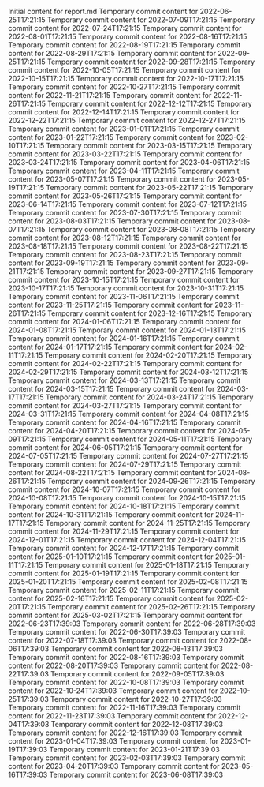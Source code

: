 Initial content for report.md
Temporary commit content for 2022-06-25T17:21:15
Temporary commit content for 2022-07-09T17:21:15
Temporary commit content for 2022-07-24T17:21:15
Temporary commit content for 2022-08-01T17:21:15
Temporary commit content for 2022-08-16T17:21:15
Temporary commit content for 2022-08-19T17:21:15
Temporary commit content for 2022-08-29T17:21:15
Temporary commit content for 2022-09-25T17:21:15
Temporary commit content for 2022-09-28T17:21:15
Temporary commit content for 2022-10-05T17:21:15
Temporary commit content for 2022-10-15T17:21:15
Temporary commit content for 2022-10-17T17:21:15
Temporary commit content for 2022-10-27T17:21:15
Temporary commit content for 2022-11-21T17:21:15
Temporary commit content for 2022-11-26T17:21:15
Temporary commit content for 2022-12-12T17:21:15
Temporary commit content for 2022-12-14T17:21:15
Temporary commit content for 2022-12-22T17:21:15
Temporary commit content for 2022-12-27T17:21:15
Temporary commit content for 2023-01-01T17:21:15
Temporary commit content for 2023-01-22T17:21:15
Temporary commit content for 2023-02-10T17:21:15
Temporary commit content for 2023-03-15T17:21:15
Temporary commit content for 2023-03-22T17:21:15
Temporary commit content for 2023-03-24T17:21:15
Temporary commit content for 2023-04-06T17:21:15
Temporary commit content for 2023-04-11T17:21:15
Temporary commit content for 2023-05-07T17:21:15
Temporary commit content for 2023-05-19T17:21:15
Temporary commit content for 2023-05-22T17:21:15
Temporary commit content for 2023-05-26T17:21:15
Temporary commit content for 2023-06-14T17:21:15
Temporary commit content for 2023-07-12T17:21:15
Temporary commit content for 2023-07-30T17:21:15
Temporary commit content for 2023-08-03T17:21:15
Temporary commit content for 2023-08-07T17:21:15
Temporary commit content for 2023-08-08T17:21:15
Temporary commit content for 2023-08-12T17:21:15
Temporary commit content for 2023-08-18T17:21:15
Temporary commit content for 2023-08-22T17:21:15
Temporary commit content for 2023-08-23T17:21:15
Temporary commit content for 2023-09-19T17:21:15
Temporary commit content for 2023-09-21T17:21:15
Temporary commit content for 2023-09-27T17:21:15
Temporary commit content for 2023-10-15T17:21:15
Temporary commit content for 2023-10-17T17:21:15
Temporary commit content for 2023-10-31T17:21:15
Temporary commit content for 2023-11-06T17:21:15
Temporary commit content for 2023-11-25T17:21:15
Temporary commit content for 2023-11-26T17:21:15
Temporary commit content for 2023-12-16T17:21:15
Temporary commit content for 2024-01-06T17:21:15
Temporary commit content for 2024-01-08T17:21:15
Temporary commit content for 2024-01-13T17:21:15
Temporary commit content for 2024-01-16T17:21:15
Temporary commit content for 2024-01-17T17:21:15
Temporary commit content for 2024-02-11T17:21:15
Temporary commit content for 2024-02-20T17:21:15
Temporary commit content for 2024-02-22T17:21:15
Temporary commit content for 2024-02-29T17:21:15
Temporary commit content for 2024-03-12T17:21:15
Temporary commit content for 2024-03-13T17:21:15
Temporary commit content for 2024-03-15T17:21:15
Temporary commit content for 2024-03-17T17:21:15
Temporary commit content for 2024-03-24T17:21:15
Temporary commit content for 2024-03-27T17:21:15
Temporary commit content for 2024-03-31T17:21:15
Temporary commit content for 2024-04-08T17:21:15
Temporary commit content for 2024-04-16T17:21:15
Temporary commit content for 2024-04-20T17:21:15
Temporary commit content for 2024-05-09T17:21:15
Temporary commit content for 2024-05-11T17:21:15
Temporary commit content for 2024-06-05T17:21:15
Temporary commit content for 2024-07-05T17:21:15
Temporary commit content for 2024-07-27T17:21:15
Temporary commit content for 2024-07-29T17:21:15
Temporary commit content for 2024-08-22T17:21:15
Temporary commit content for 2024-08-26T17:21:15
Temporary commit content for 2024-09-26T17:21:15
Temporary commit content for 2024-10-07T17:21:15
Temporary commit content for 2024-10-08T17:21:15
Temporary commit content for 2024-10-15T17:21:15
Temporary commit content for 2024-10-18T17:21:15
Temporary commit content for 2024-10-31T17:21:15
Temporary commit content for 2024-11-17T17:21:15
Temporary commit content for 2024-11-25T17:21:15
Temporary commit content for 2024-11-29T17:21:15
Temporary commit content for 2024-12-01T17:21:15
Temporary commit content for 2024-12-04T17:21:15
Temporary commit content for 2024-12-17T17:21:15
Temporary commit content for 2025-01-10T17:21:15
Temporary commit content for 2025-01-11T17:21:15
Temporary commit content for 2025-01-18T17:21:15
Temporary commit content for 2025-01-19T17:21:15
Temporary commit content for 2025-01-20T17:21:15
Temporary commit content for 2025-02-08T17:21:15
Temporary commit content for 2025-02-11T17:21:15
Temporary commit content for 2025-02-16T17:21:15
Temporary commit content for 2025-02-20T17:21:15
Temporary commit content for 2025-02-26T17:21:15
Temporary commit content for 2025-03-02T17:21:15
Temporary commit content for 2022-06-23T17:39:03
Temporary commit content for 2022-06-28T17:39:03
Temporary commit content for 2022-06-30T17:39:03
Temporary commit content for 2022-07-18T17:39:03
Temporary commit content for 2022-08-06T17:39:03
Temporary commit content for 2022-08-13T17:39:03
Temporary commit content for 2022-08-16T17:39:03
Temporary commit content for 2022-08-20T17:39:03
Temporary commit content for 2022-08-22T17:39:03
Temporary commit content for 2022-09-05T17:39:03
Temporary commit content for 2022-10-08T17:39:03
Temporary commit content for 2022-10-24T17:39:03
Temporary commit content for 2022-10-25T17:39:03
Temporary commit content for 2022-10-27T17:39:03
Temporary commit content for 2022-11-16T17:39:03
Temporary commit content for 2022-11-23T17:39:03
Temporary commit content for 2022-12-04T17:39:03
Temporary commit content for 2022-12-08T17:39:03
Temporary commit content for 2022-12-16T17:39:03
Temporary commit content for 2023-01-04T17:39:03
Temporary commit content for 2023-01-19T17:39:03
Temporary commit content for 2023-01-21T17:39:03
Temporary commit content for 2023-02-03T17:39:03
Temporary commit content for 2023-04-20T17:39:03
Temporary commit content for 2023-05-16T17:39:03
Temporary commit content for 2023-06-08T17:39:03
